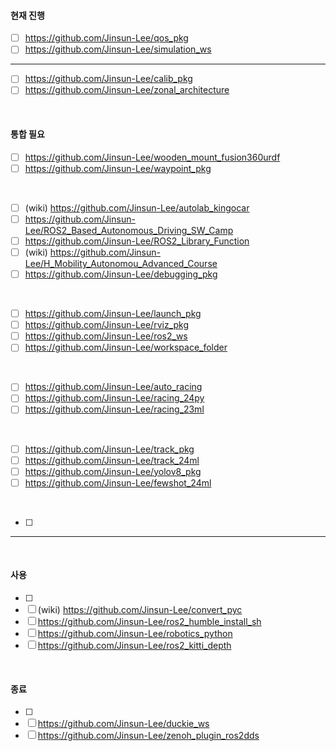 #### 현재 진행
- [ ] https://github.com/Jinsun-Lee/qos_pkg
- [ ] https://github.com/Jinsun-Lee/simulation_ws

---

- [ ] https://github.com/Jinsun-Lee/calib_pkg
- [ ] https://github.com/Jinsun-Lee/zonal_architecture

</br>

#### 통합 필요 
- [ ] https://github.com/Jinsun-Lee/wooden_mount_fusion360urdf
- [ ] https://github.com/Jinsun-Lee/waypoint_pkg

</br>

- [ ] (wiki) https://github.com/Jinsun-Lee/autolab_kingocar
- [ ] https://github.com/Jinsun-Lee/ROS2_Based_Autonomous_Driving_SW_Camp
- [ ] https://github.com/Jinsun-Lee/ROS2_Library_Function
- [ ] (wiki) https://github.com/Jinsun-Lee/H_Mobility_Autonomou_Advanced_Course
- [ ] https://github.com/Jinsun-Lee/debugging_pkg
      
</br>

- [ ] https://github.com/Jinsun-Lee/launch_pkg
- [ ] https://github.com/Jinsun-Lee/rviz_pkg
- [ ] https://github.com/Jinsun-Lee/ros2_ws
- [ ] https://github.com/Jinsun-Lee/workspace_folder

</br>

- [ ] https://github.com/Jinsun-Lee/auto_racing
- [ ] https://github.com/Jinsun-Lee/racing_24py
- [ ] https://github.com/Jinsun-Lee/racing_23ml
      
</br>

- [ ] https://github.com/Jinsun-Lee/track_pkg
- [ ] https://github.com/Jinsun-Lee/track_24ml
- [ ] https://github.com/Jinsun-Lee/yolov8_pkg
- [ ] https://github.com/Jinsun-Lee/fewshot_24ml

</br>

- [ ] 

---

</br>

#### 사용
- [ ]
- [ ] (wiki) https://github.com/Jinsun-Lee/convert_pyc
- [ ] https://github.com/Jinsun-Lee/ros2_humble_install_sh
- [ ] https://github.com/Jinsun-Lee/robotics_python
- [ ] https://github.com/Jinsun-Lee/ros2_kitti_depth

</br>

#### 종료 
- [ ] 
- [ ] https://github.com/Jinsun-Lee/duckie_ws
- [ ] https://github.com/Jinsun-Lee/zenoh_plugin_ros2dds

